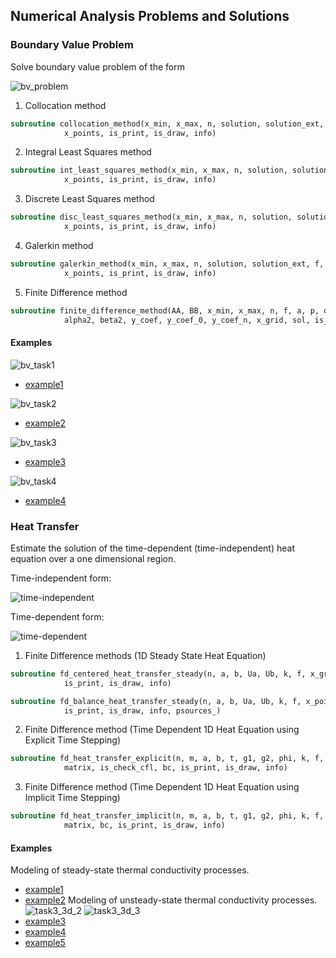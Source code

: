 ## Numerical Analysis Problems and Solutions

### Boundary Value Problem
Solve boundary value problem of the form

![bv_problem](https://user-images.githubusercontent.com/62307154/102728720-7848c380-433e-11eb-8f7c-a20760905ace.png)
1. Collocation method
```fortran
subroutine collocation_method(x_min, x_max, n, solution, solution_ext, f, a, p, q, basic, &
            x_points, is_print, is_draw, info)
```
2. Integral Least Squares method
```fortran
subroutine int_least_squares_method(x_min, x_max, n, solution, solution_ext, f, a, p, q, basic, &
            x_points, is_print, is_draw, info)
```
3. Discrete Least Squares method 
```fortran
subroutine disc_least_squares_method(x_min, x_max, n, solution, solution_ext, f, a, p, q, basic, &
            x_points, is_print, is_draw, info)
```
4. Galerkin method
```fortran
subroutine galerkin_method(x_min, x_max, n, solution, solution_ext, f, a, p, q, basic, &
            x_points, is_print, is_draw, info)
```
5. Finite Difference method
```fortran
subroutine finite_difference_method(AA, BB, x_min, x_max, n, f, a, p, q, alpha1, beta1, &
            alpha2, beta2, y_coef, y_coef_0, y_coef_n, x_grid, sol, is_print, is_draw, info)
```
#### Examples
![bv_task1](https://user-images.githubusercontent.com/62307154/102730439-d9c06080-4345-11eb-971c-030807730a08.png)

- [example1](https://github.com/Papelbon/numerical-anal/blob/main/Boundary%20Value%20Problem/task1.f90)

![bv_task2](https://user-images.githubusercontent.com/62307154/102729016-d1652700-433f-11eb-9ee4-e2ea0b139f18.png)

- [example2](https://github.com/Papelbon/numerical-anal/blob/main/Boundary%20Value%20Problem/task2.f90)

![bv_task3](https://user-images.githubusercontent.com/62307154/102729230-eb533980-4340-11eb-97f7-25084775cbdc.png)

- [example3](https://github.com/Papelbon/numerical-anal/blob/main/Boundary%20Value%20Problem/task3.f90)

![bv_task4](https://user-images.githubusercontent.com/62307154/102729860-83eab900-4343-11eb-948a-ab2a26330f8d.png)

- [example4](https://github.com/Papelbon/numerical-anal/blob/main/Boundary%20Value%20Problem/task4.f90)

### Heat Transfer
Estimate the solution of the time-dependent (time-independent) heat equation over a one dimensional region.

Time-independent form:

![time-independent](https://user-images.githubusercontent.com/62307154/102730324-69194400-4345-11eb-9b79-c7f54b7daf08.png)

Time-dependent form:

![time-dependent](https://user-images.githubusercontent.com/62307154/102730899-44be6700-4347-11eb-894f-a5c407dacb8e.png)
1. Finite Difference methods (1D Steady State Heat Equation)
```fortran
subroutine fd_centered_heat_transfer_steady(n, a, b, Ua, Ub, k, f, x_grid, sol, &
            is_print, is_draw, info)
```
```fortran
subroutine fd_balance_heat_transfer_steady(n, a, b, Ua, Ub, k, f, x_points, sol, &
            is_print, is_draw, info, psources_)
```
2. Finite Difference method (Time Dependent 1D Heat Equation using Explicit Time Stepping)
```fortran
subroutine fd_heat_transfer_explicit(n, m, a, b, t, g1, g2, phi, k, f, x_list, t_list, &
            matrix, is_check_cfl, bc, is_print, is_draw, info)
```
3. Finite Difference method (Time Dependent 1D Heat Equation using Implicit Time Stepping)
```fortran
subroutine fd_heat_transfer_implicit(n, m, a, b, t, g1, g2, phi, k, f, x_list, t_list, &
            matrix, bc, is_print, is_draw, info)
```
#### Examples
Modeling of steady-state thermal conductivity processes.
- [example1](https://github.com/Papelbon/numerical-anal/blob/main/Heat%20Transfer/task1.f90)
- [example2](https://github.com/Papelbon/numerical-anal/blob/main/Heat%20Transfer/task2.f90)
Modeling of unsteady-state thermal conductivity processes.
![task3_3d_2](https://user-images.githubusercontent.com/62307154/102731937-4e959980-434a-11eb-8c02-4cdda2ddb8ce.gif)
![task3_3d_3](https://user-images.githubusercontent.com/62307154/102731951-5c4b1f00-434a-11eb-8b00-1bc313605605.gif)
- [example3](https://github.com/Papelbon/numerical-anal/blob/main/Heat%20Transfer/task3.f90)
- [example4](https://github.com/Papelbon/numerical-anal/blob/main/Heat%20Transfer/task4.f90)
- [example5](https://github.com/Papelbon/numerical-anal/blob/main/Heat%20Transfer/task5.f90)
